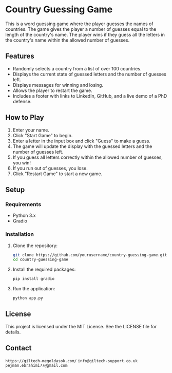 # Country Guessing Game

This is a word guessing game where the player guesses the names of countries. The game gives the player a number of guesses equal to the length of the country's name. The player wins if they guess all the letters in the country's name within the allowed number of guesses.

## Features

- Randomly selects a country from a list of over 100 countries.
- Displays the current state of guessed letters and the number of guesses left.
- Displays messages for winning and losing.
- Allows the player to restart the game.
- Includes a footer with links to LinkedIn, GitHub, and a live demo of a PhD defense.

## How to Play

1. Enter your name.
2. Click "Start Game" to begin.
3. Enter a letter in the input box and click "Guess" to make a guess.
4. The game will update the display with the guessed letters and the number of guesses left.
5. If you guess all letters correctly within the allowed number of guesses, you win!
6. If you run out of guesses, you lose.
7. Click "Restart Game" to start a new game.

## Setup

### Requirements

- Python 3.x
- Gradio

### Installation

1. Clone the repository:

    ```bash
    git clone https://github.com/yourusername/country-guessing-game.git
    cd country-guessing-game
    ```

2. Install the required packages:

    ```bash
    pip install gradio
    ```

3. Run the application:

    ```bash
    python app.py
    ```

## License
This project is licensed under the MIT License. See the LICENSE file for details.

## Contact
`https://giltech-megoldasok.com/` `info@giltech-support.co.uk` `pejman.ebrahimi77@gmail.com`